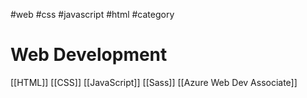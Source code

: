#web #css #javascript #html #category

# Web Development
[[HTML]]
[[CSS]]
[[JavaScript]]
[[Sass]]
[[Azure Web Dev Associate]]